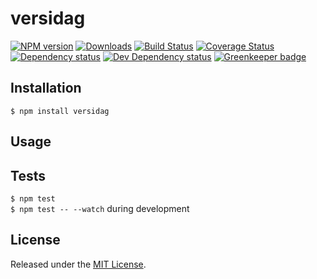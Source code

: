 # versidag

[![NPM version][npm-image]][npm-url] [![Downloads][downloads-image]][npm-url] [![Build Status][travis-image]][travis-url] [![Coverage Status][codecov-image]][codecov-url] [![Dependency status][david-dm-image]][david-dm-url] [![Dev Dependency status][david-dm-dev-image]][david-dm-dev-url] [![Greenkeeper badge][greenkeeper-image]][greenkeeper-url]

[npm-url]:https://npmjs.org/package/versidag
[downloads-image]:http://img.shields.io/npm/dm/versidag.svg
[npm-image]:http://img.shields.io/npm/v/versidag.svg
[travis-url]:https://travis-ci.org/ipfs-shipyard/js-versidag
[travis-image]:http://img.shields.io/travis/ipfs-shipyard/js-versidag/master.svg
[codecov-url]:https://codecov.io/gh/ipfs-shipyard/js-versidag
[codecov-image]:https://img.shields.io/codecov/c/github/ipfs-shipyard/js-versidag/master.svg
[david-dm-url]:https://david-dm.org/ipfs-shipyard/js-versidag
[david-dm-image]:https://img.shields.io/david/ipfs-shipyard/js-versidag.svg
[david-dm-dev-url]:https://david-dm.org/ipfs-shipyard/js-versidag?type=dev
[david-dm-dev-image]:https://img.shields.io/david/dev/ipfs-shipyard/js-versidag.svg
[greenkeeper-image]:https://badges.greenkeeper.io/ipfs-shipyard/js-versidag.svg
[greenkeeper-url]:https://greenkeeper.io/



## Installation

`$ npm install versidag`


## Usage


## Tests

`$ npm test`   
`$ npm test -- --watch` during development


## License

Released under the [MIT License](http://www.opensource.org/licenses/mit-license.php).
